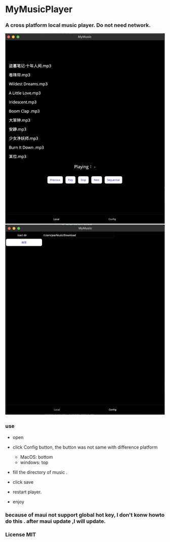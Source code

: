 # MyMusicPlayer

### A cross platform local music player. Do not need network.
<img src="static/player.jpg" alt="Player list" width="800">
<img src="static/config.jpg" alt="Player list" width="800">

### use
- open
- click Config button, the button was not same with difference platform
    - MacOS: bottom
    - windows: top

- fill the directory of music .
- click save
- restart player.
- enjoy

### because of maui not support global hot key, I don't konw howto do this . after maui update ,I will update.


### License MIT
